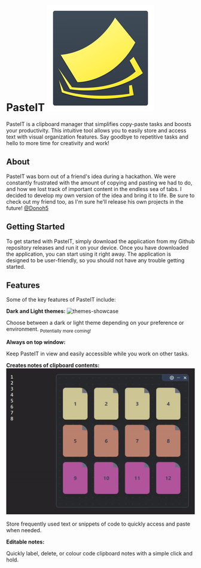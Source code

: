 # PasteIT  ![PasteIt logo](https://raw.githubusercontent.com/rmrz-daniel/PasteIT/main/src-tauri/icons/Square284x284Logo.png)
PasteIT is a clipboard manager that simplifies copy-paste tasks and boosts your productivity. This intuitive tool allows you to easily store and access text with visual organization features. Say goodbye to repetitive tasks and hello to more time for creativity and work!

## About
PasteIT was born out of a friend's idea during a hackathon. We were constantly frustrated with the amount of copying and pasting we had to do, and how we lost track of important content in the endless sea of tabs. I decided to develop my own version of the idea and bring it to life. Be sure to check out my friend too, as I'm sure he'll release his own projects in the future! <a href="https://github.com/donoh5">@Donoh5</a>

## Getting Started
To get started with PasteIT, simply download the application from my Github repository releases and run it on your device. Once you have downloaded the application, you can start using it right away. The application is designed to be user-friendly, so you should not have any trouble getting started.

## Features
Some of the key features of PasteIT include:

**Dark and Light themes:** 
![themes-showcase](https://raw.githubusercontent.com/rmrz-daniel/PasteIT/main/public/ThemesShowcase.gif)
<p> Choose between a dark or light theme depending on your preference or environment.  <sub>Potentially more coming!</sub> </p>

**Always on top window:** 
<p> Keep PasteIT in view and easily accessible while you work on other tasks. </p>

**Creates notes of clipboard contents:** 
![themes-showcase](https://raw.githubusercontent.com/rmrz-daniel/PasteIT/main/public/EditShowCase.gif)
<p> Store frequently used text or snippets of code to quickly access and paste when needed. </p>

**Editable notes:** 
<p> Quickly label, delete, or colour code clipboard notes with a simple click and hold. </p>
